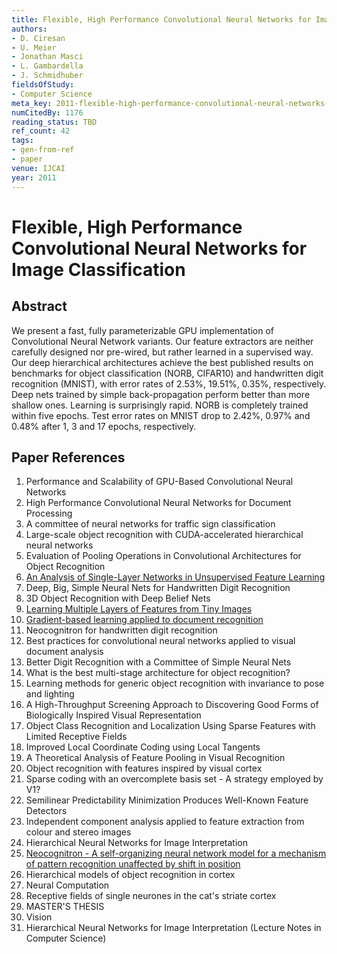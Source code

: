 ```yaml
---
title: Flexible, High Performance Convolutional Neural Networks for Image Classification
authors:
- D. Ciresan
- U. Meier
- Jonathan Masci
- L. Gambardella
- J. Schmidhuber
fieldsOfStudy:
- Computer Science
meta_key: 2011-flexible-high-performance-convolutional-neural-networks-for-image-classification
numCitedBy: 1176
reading_status: TBD
ref_count: 42
tags:
- gen-from-ref
- paper
venue: IJCAI
year: 2011
---
```


# Flexible, High Performance Convolutional Neural Networks for Image Classification

## Abstract

We present a fast, fully parameterizable GPU implementation of Convolutional Neural Network variants. Our feature extractors are neither carefully designed nor pre-wired, but rather learned in a supervised way. Our deep hierarchical architectures achieve the best published results on benchmarks for object classification (NORB, CIFAR10) and handwritten digit recognition (MNIST), with error rates of 2.53%, 19.51%, 0.35%, respectively. Deep nets trained by simple back-propagation perform better than more shallow ones. Learning is surprisingly rapid. NORB is completely trained within five epochs. Test error rates on MNIST drop to 2.42%, 0.97% and 0.48% after 1, 3 and 17 epochs, respectively.

## Paper References

1. Performance and Scalability of GPU-Based Convolutional Neural Networks
2. High Performance Convolutional Neural Networks for Document Processing
3. A committee of neural networks for traffic sign classification
4. Large-scale object recognition with CUDA-accelerated hierarchical neural networks
5. Evaluation of Pooling Operations in Convolutional Architectures for Object Recognition
6. [An Analysis of Single-Layer Networks in Unsupervised Feature Learning](2011-an-analysis-of-single-layer-networks-in-unsupervised-feature-learning)
7. Deep, Big, Simple Neural Nets for Handwritten Digit Recognition
8. 3D Object Recognition with Deep Belief Nets
9. [Learning Multiple Layers of Features from Tiny Images](2009-learning-multiple-layers-of-features-from-tiny-images)
10. [Gradient-based learning applied to document recognition](1998-gradient-based-learning-applied-to-document-recognition)
11. Neocognitron for handwritten digit recognition
12. Best practices for convolutional neural networks applied to visual document analysis
13. Better Digit Recognition with a Committee of Simple Neural Nets
14. What is the best multi-stage architecture for object recognition?
15. Learning methods for generic object recognition with invariance to pose and lighting
16. A High-Throughput Screening Approach to Discovering Good Forms of Biologically Inspired Visual Representation
17. Object Class Recognition and Localization Using Sparse Features with Limited Receptive Fields
18. Improved Local Coordinate Coding using Local Tangents
19. A Theoretical Analysis of Feature Pooling in Visual Recognition
20. Object recognition with features inspired by visual cortex
21. Sparse coding with an overcomplete basis set - A strategy employed by V1?
22. Semilinear Predictability Minimization Produces Well-Known Feature Detectors
23. Independent component analysis applied to feature extraction from colour and stereo images
24. Hierarchical Neural Networks for Image Interpretation
25. [Neocognitron - A self-organizing neural network model for a mechanism of pattern recognition unaffected by shift in position](2004-neocognitron-a-self-organizing-neural-network-model-for-a-mechanism-of-pattern-recognition-unaffected-by-shift-in-position)
26. Hierarchical models of object recognition in cortex
27. Neural Computation
28. Receptive fields of single neurones in the cat's striate cortex
29. MASTER'S THESIS
30. Vision
31. Hierarchical Neural Networks for Image Interpretation (Lecture Notes in Computer Science)
